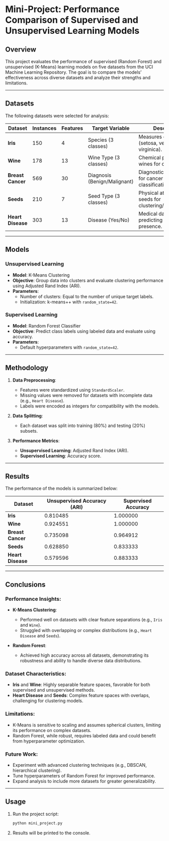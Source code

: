 # **Mini-Project: Performance Comparison of Supervised and Unsupervised Learning Models**

## **Overview**
This project evaluates the performance of supervised (Random Forest) and unsupervised (K-Means) learning models on five datasets from the UCI Machine Learning Repository. The goal is to compare the models’ effectiveness across diverse datasets and analyze their strengths and limitations.

---

## **Datasets**
The following datasets were selected for analysis:

| Dataset               | Instances | Features | Target Variable         | Description                                            |
|-----------------------|-----------|----------|-------------------------|-------------------------------------------------------|
| **Iris**             | 150       | 4        | Species (3 classes)     | Measures of iris flowers (setosa, versicolor, virginica). |
| **Wine**             | 178       | 13       | Wine Type (3 classes)   | Chemical properties of wines for classification.      |
| **Breast Cancer**    | 569       | 30       | Diagnosis (Benign/Malignant) | Diagnostic information for cancer classification.     |
| **Seeds**            | 210       | 7        | Seed Type (3 classes)   | Physical attributes of seeds for clustering/classification. |
| **Heart Disease**    | 303       | 13       | Disease (Yes/No)        | Medical data for predicting heart disease presence.   |

---

## **Models**
### **Unsupervised Learning**
- **Model**: K-Means Clustering
- **Objective**: Group data into clusters and evaluate clustering performance using Adjusted Rand Index (ARI).
- **Parameters**:
  - Number of clusters: Equal to the number of unique target labels.
  - Initialization: k-means++ with `random_state=42`.

### **Supervised Learning**
- **Model**: Random Forest Classifier
- **Objective**: Predict class labels using labeled data and evaluate using accuracy.
- **Parameters**:
  - Default hyperparameters with `random_state=42`.

---

## **Methodology**
1. **Data Preprocessing**:
   - Features were standardized using `StandardScaler`.
   - Missing values were removed for datasets with incomplete data (e.g., `Heart Disease`).
   - Labels were encoded as integers for compatibility with the models.

2. **Data Splitting**:
   - Each dataset was split into training (80%) and testing (20%) subsets.

3. **Performance Metrics**:
   - **Unsupervised Learning**: Adjusted Rand Index (ARI).
   - **Supervised Learning**: Accuracy score.

---

## **Results**
The performance of the models is summarized below:

| Dataset               | Unsupervised Accuracy (ARI) | Supervised Accuracy |
|-----------------------|-----------------------------|---------------------|
| **Iris**             | 0.810485                    | 1.000000            |
| **Wine**             | 0.924551                    | 1.000000            |
| **Breast Cancer**    | 0.735098                    | 0.964912            |
| **Seeds**            | 0.628850                    | 0.833333            |
| **Heart Disease**    | 0.579596                    | 0.883333            |

---

## **Conclusions**
### **Performance Insights**:
- **K-Means Clustering**:
  - Performed well on datasets with clear feature separations (e.g., `Iris` and `Wine`).
  - Struggled with overlapping or complex distributions (e.g., `Heart Disease` and `Seeds`).

- **Random Forest**:
  - Achieved high accuracy across all datasets, demonstrating its robustness and ability to handle diverse data distributions.

### **Dataset Characteristics**:
- **Iris** and **Wine**: Highly separable feature spaces, favorable for both supervised and unsupervised methods.
- **Heart Disease** and **Seeds**: Complex feature spaces with overlaps, challenging for clustering models.

### **Limitations**:
- K-Means is sensitive to scaling and assumes spherical clusters, limiting its performance on complex datasets.
- Random Forest, while robust, requires labeled data and could benefit from hyperparameter optimization.

### **Future Work**:
- Experiment with advanced clustering techniques (e.g., DBSCAN, hierarchical clustering).
- Tune hyperparameters of Random Forest for improved performance.
- Expand analysis to include more datasets for greater generalizability.

---

## **Usage**
1. Run the project script:
   ```bash
   python mini_project.py
   ```

2. Results will be printed to the console.

